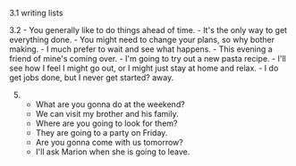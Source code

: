 3.1
    writing lists

3.2
    - You generally like to do things ahead of time.
    - It's the only way to get everything done.
    - You might need to change your plans, so why bother making.
    - I much prefer to wait and see what happens.
    - This evening a friend of mine's coming over.
    - I'm going to try out a new pasta recipe.
    - I'll see how I feel I might go out, or I might just stay at home and relax.
    - I do get jobs done, but I never get started? away.

5.
    - What are you gonna do at the weekend?
    - We can visit my brother and his family.
    - Where are you going to look for them?
    - They are going to a party on Friday.
    - Are you gonna come with us tomorrow?
    - I'll ask Marion when she is going to leave.